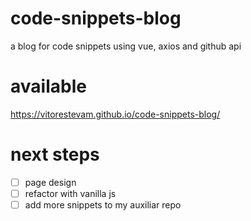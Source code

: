 # code-snippets-blog
a blog for code snippets using vue, axios and github api

# available
https://vitorestevam.github.io/code-snippets-blog/

# next steps
- [ ] page design
- [ ] refactor with vanilla js
- [ ] add more snippets to my auxiliar repo

